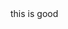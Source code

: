 <inject key="subscriptionid" />
<question source="qssd" />
this is good
<inject key="subscriptionid" />

<question source="qssd" /> 

<inject key="subscriptionid" />